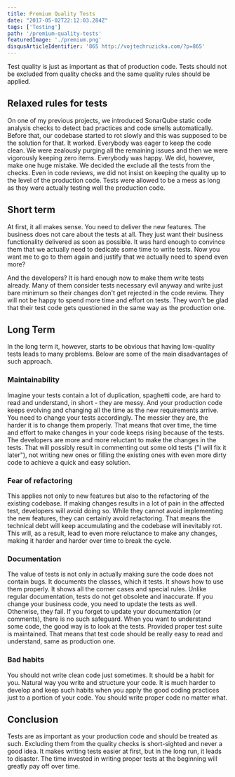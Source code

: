 ```yaml
---
title: Premium Quality Tests
date: "2017-05-02T22:12:03.284Z"
tags: ['Testing']
path: '/premium-quality-tests'
featuredImage: './premium.png'
disqusArticleIdentifier: '865 http://vojtechruzicka.com/?p=865'
---
```


 Test quality is just as important as that of production code. Tests should not be excluded from quality checks and the same quality rules should be applied.
<!--more-->

Relaxed rules for tests
-----------------------

On one of my previous projects, we introduced SonarQube static code analysis checks to detect bad practices and code smells automatically. Before that, our codebase started to rot slowly and this was supposed to be the solution for that. It worked. Everybody was eager to keep the code clean. We were zealously purging all the remaining issues and then we were vigorously keeping zero items. Everybody was happy. We did, however, make one huge mistake. We decided the exclude all the tests from the checks. Even in code reviews, we did not insist on keeping the quality up to the level of the production code. Tests were allowed to be a mess as long as they were actually testing well the production code.

Short term
----------

At first, it all makes sense. You need to deliver the new features. The business does not care about the tests at all. They just want their business functionality delivered as soon as possible. It was hard enough to convince them that we actually need to dedicate some time to write tests. Now you want me to go to them again and justify that we actually need to spend even more?

And the developers? It is hard enough now to make them write tests already. Many of them consider tests necessary evil anyway and write just bare minimum so their changes don\'t get rejected in the code review. They will not be happy to spend more time and effort on tests. They won\'t be glad that their test code gets questioned in the same way as the production one.

Long Term
---------

In the long term it, however, starts to be obvious that having low-quality tests leads to many problems. Below are some of the main disadvantages of such approach.

### Maintainability

Imagine your tests contain a lot of duplication, spaghetti code, are hard to read and understand, in short - they are messy. And your production code keeps evolving and changing all the time as the new requirements arrive. You need to change your tests accordingly. The messier they are, the harder it is to change them properly. That means that over time, the time and effort to make changes in your code keeps rising because of the tests. The developers are more and more reluctant to make the changes in the tests. That will possibly result in commenting out some old tests (\"I will fix it later\"), not writing new ones or filling the existing ones with even more dirty code to achieve a quick and easy solution.

### Fear of refactoring

This applies not only to new features but also to the refactoring of the existing codebase. If making changes results in a lot of pain in the affected test, developers will avoid doing so. While they cannot avoid implementing the new features, they can certainly avoid refactoring. That means the technical debt will keep accumulating and the codebase will inevitably rot. This will, as a result, lead to even more reluctance to make any changes, making it harder and harder over time to break the cycle.

### Documentation

The value of tests is not only in actually making sure the code does not contain bugs. It documents the classes, which it tests. It shows how to use them properly. It shows all the corner cases and special rules. Unlike regular documentation, tests do not get obsolete and inaccurate. If you change your business code, you need to update the tests as well. Otherwise, they fail. If you forget to update your documentation (or comments), there is no such safeguard. When you want to understand some code, the good way is to look at the tests. Provided proper test suite is maintained. That means that test code should be really easy to read and understand, same as production one.

### Bad habits

You should not write clean code just sometimes. It should be a habit for you. Natural way you write and structure your code. It is much harder to develop and keep such habits when you apply the good coding practices just to a portion of your code. You should write proper code no matter what.

Conclusion
----------

Tests are as important as your production code and should be treated as such. Excluding them from the quality checks is short-sighted and never a good idea. It makes writing tests easier at first, but in the long run, it leads to disaster. The time invested in writing proper tests at the beginning will greatly pay off over time.
